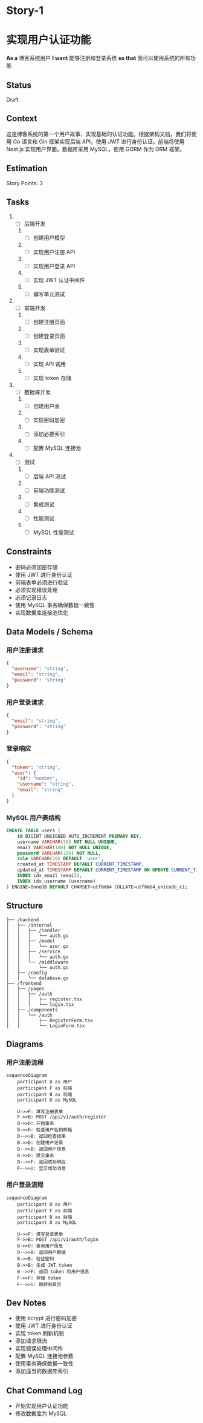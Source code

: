 # Story-1
# 实现用户认证功能

**As a** 博客系统用户
**I want** 能够注册和登录系统
**so that** 我可以使用系统的所有功能

## Status

Draft

## Context

这是博客系统的第一个用户故事，实现基础的认证功能。根据架构文档，我们将使用 Go 语言和 Gin 框架实现后端 API，使用 JWT 进行身份认证。前端将使用 Next.js 实现用户界面。数据库采用 MySQL，使用 GORM 作为 ORM 框架。

## Estimation

Story Points: 3

## Tasks

1. - [ ] 后端开发
   1. - [ ] 创建用户模型
   2. - [ ] 实现用户注册 API
   3. - [ ] 实现用户登录 API
   4. - [ ] 实现 JWT 认证中间件
   5. - [ ] 编写单元测试

2. - [ ] 前端开发
   1. - [ ] 创建注册页面
   2. - [ ] 创建登录页面
   3. - [ ] 实现表单验证
   4. - [ ] 实现 API 调用
   5. - [ ] 实现 token 存储

3. - [ ] 数据库开发
   1. - [ ] 创建用户表
   2. - [ ] 实现密码加密
   3. - [ ] 添加必要索引
   4. - [ ] 配置 MySQL 连接池

4. - [ ] 测试
   1. - [ ] 后端 API 测试
   2. - [ ] 前端功能测试
   3. - [ ] 集成测试
   4. - [ ] 性能测试
   5. - [ ] MySQL 性能测试

## Constraints

- 密码必须加密存储
- 使用 JWT 进行身份认证
- 前端表单必须进行验证
- 必须实现错误处理
- 必须记录日志
- 使用 MySQL 事务确保数据一致性
- 实现数据库连接池优化

## Data Models / Schema

### 用户注册请求
```json
{
  "username": "string",
  "email": "string",
  "password": "string"
}
```

### 用户登录请求
```json
{
  "email": "string",
  "password": "string"
}
```

### 登录响应
```json
{
  "token": "string",
  "user": {
    "id": "number",
    "username": "string",
    "email": "string"
  }
}
```

### MySQL 用户表结构
```sql
CREATE TABLE users (
    id BIGINT UNSIGNED AUTO_INCREMENT PRIMARY KEY,
    username VARCHAR(50) NOT NULL UNIQUE,
    email VARCHAR(100) NOT NULL UNIQUE,
    password VARCHAR(100) NOT NULL,
    role VARCHAR(20) DEFAULT 'user',
    created_at TIMESTAMP DEFAULT CURRENT_TIMESTAMP,
    updated_at TIMESTAMP DEFAULT CURRENT_TIMESTAMP ON UPDATE CURRENT_TIMESTAMP,
    INDEX idx_email (email),
    INDEX idx_username (username)
) ENGINE=InnoDB DEFAULT CHARSET=utf8mb4 COLLATE=utf8mb4_unicode_ci;
```

## Structure

```
├── /backend
│   ├── /internal
│   │   ├── /handler
│   │   │   └── auth.go
│   │   ├── /model
│   │   │   └── user.go
│   │   ├── /service
│   │   │   └── auth.go
│   │   └── /middleware
│   │       └── auth.go
│   ├── /config
│   │   └── database.go
├── /frontend
│   ├── /pages
│   │   ├── /auth
│   │   │   ├── register.tsx
│   │   │   └── login.tsx
│   ├── /components
│   │   └── /auth
│   │       ├── RegisterForm.tsx
│   │       └── LoginForm.tsx
```

## Diagrams

### 用户注册流程
```mermaid
sequenceDiagram
    participant U as 用户
    participant F as 前端
    participant B as 后端
    participant D as MySQL

    U->>F: 填写注册表单
    F->>B: POST /api/v1/auth/register
    B->>D: 开始事务
    B->>D: 检查用户名和邮箱
    D-->>B: 返回检查结果
    B->>D: 创建用户记录
    D-->>B: 返回用户信息
    B->>D: 提交事务
    B-->>F: 返回成功响应
    F-->>U: 显示成功消息
```

### 用户登录流程
```mermaid
sequenceDiagram
    participant U as 用户
    participant F as 前端
    participant B as 后端
    participant D as MySQL

    U->>F: 填写登录表单
    F->>B: POST /api/v1/auth/login
    B->>D: 查询用户信息
    D-->>B: 返回用户数据
    B->>B: 验证密码
    B->>B: 生成 JWT token
    B-->>F: 返回 token 和用户信息
    F->>F: 存储 token
    F-->>U: 跳转到首页
```

## Dev Notes

- 使用 bcrypt 进行密码加密
- 使用 JWT 进行身份认证
- 实现 token 刷新机制
- 添加请求限流
- 实现错误处理中间件
- 配置 MySQL 连接池参数
- 使用事务确保数据一致性
- 添加适当的数据库索引

## Chat Command Log

- 开始实现用户认证功能
- 修改数据库为 MySQL